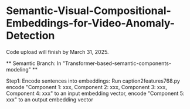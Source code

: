 # Semantic-Visual-Compositional-Embeddings-for-Video-Anomaly-Detection

Code upload will finish by March 31, 2025. 

**
Semantic Branch: 
In "Transformer-based-semantic-components-modeling"
**

Step1: Encode sentences into embeddings:
Run caption2features768.py 
encode "Component 1: xxx, Component 2: xxx, Component 3: xxx, Component 4: xxx" to an input embedding vector, encode "Component 5: xxx" to an output embedding vector 


